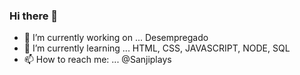 ### Hi there 👋

<!--
**Sanjiplays/Sanjiplays** is a ✨ _special_ ✨ repository because its `README.md` (this file) appears on your GitHub profile.

Here are some ideas to get you started:
-->

- 🔭 I’m currently working on ... Desempregado
- 🌱 I’m currently learning ... HTML, CSS, JAVASCRIPT, NODE, SQL
- 📫 How to reach me: ... @Sanjiplays

